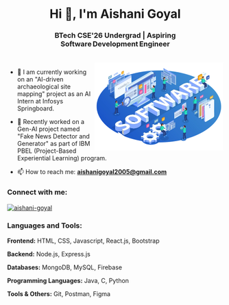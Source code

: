 <h1 align="center">Hi 👋, I'm Aishani Goyal</h1>
<h3 align="center">BTech CSE'26 Undergrad | Aspiring Software Development Engineer</h3>
<br>
<img align="right" src="./banner_img.png" width="300" />

- 🔭 I am currently working on an "AI-driven archaeological site mapping" project as an AI Intern at Infosys Springboard.

- 🌱 Recently worked on a Gen-AI project named "Fake News Detector and Generator" as part of IBM PBEL (Project-Based Experiential Learning) program.

- 📫 How to reach me: **aishanigoyal2005@gmail.com**


<h3 align="left">Connect with me:</h3>
<p align="left">
<a href="https://linkedin.com/in/aishani-goyal" target="blank"><img align="center" src="https://raw.githubusercontent.com/rahuldkjain/github-profile-readme-generator/master/src/images/icons/Social/linked-in-alt.svg" alt="aishani-goyal" height="30" width="40" /></a>
</p>

### Languages and Tools:

**Frontend:** HTML, CSS, Javascript, React.js, Bootstrap

**Backend:** Node.js, Express.js

**Databases:** MongoDB, MySQL, Firebase 

**Programming Languages:** Java, C, Python 

**Tools & Others:** Git, Postman, Figma  
